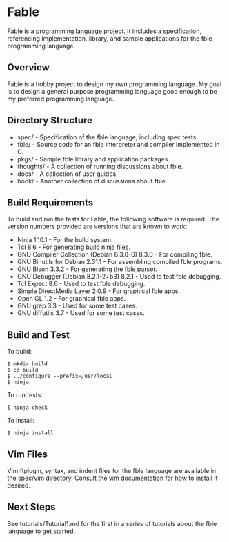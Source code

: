 # Fable

Fable is a programming language project. It includes a specification,
referencing implementation, library, and sample applications for the fble
programming language.

## Overview

Fable is a hobby project to design my own programming language. My goal is to
design a general purpose programming language good enough to be my preferred
programming language.

## Directory Structure

* spec/ - Specification of the fble language, including spec tests.
* fble/ - Source code for an fble interpreter and compiler implemented in C.
* pkgs/ - Sample fble library and application packages.
* thoughts/ - A collection of running discussions about fble.
* docs/ - A collection of user guides.
* book/ - Another collection of discussions about fble.

## Build Requirements

To build and run the tests for Fable, the following software is required. The
version numbers provided are versions that are known to work:

* Ninja 1.10.1 - For the build system.
* Tcl 8.6 - For generating build ninja files.
* GNU Compiler Collection (Debian 8.3.0-6) 8.3.0 - For compiling fble.
* GNU Binutils for Debian 2.31.1 - For assembling compiled fble programs.
* GNU Bison 3.3.2 - For generating the fble parser.
* GNU Debugger (Debian 8.2.1-2+b3) 8.2.1 - Used to test fble debugging.
* Tcl Expect 8.6 - Used to test fble debugging.
* Simple DirectMedia Layer 2.0.9 - For graphical fble apps.
* Open GL 1.2 - For graphical fble apps.
* GNU grep 3.3 - Used for some test cases.
* GNU diffutils 3.7 - Used for some test cases.

## Build and Test

To build:

    $ mkdir build
    $ cd build
    $ ../configure --prefix=/usr/local
    $ ninja

To run tests:

    $ ninja check

To install:

    $ ninja install

## Vim Files

Vim ftplugin, syntax, and indent files for the fble language are available in
the spec/vim directory. Consult the vim documentation for how to install if
desired.
  
## Next Steps

See tutorials/Tutorial1.md for the first in a series of tutorials about the
fble language to get started.
